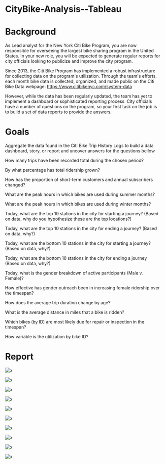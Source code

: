 # CityBike-Analysis--Tableau

# Background

As Lead analyst for the New York Citi Bike Program, you are now responsible for overseeing the largest bike sharing program in the United States. In your new role, you will be expected to generate regular reports for city officials looking to publicize and improve the city program.
 
Since 2013, the Citi Bike Program has implemented a robust infrastructure for collecting data on the program's utilization. Through the team's efforts, each month bike data is collected, organized, and made public on the Citi Bike Data webpage: https://www.citibikenyc.com/system-data

However, while the data has been regularly updated, the team has yet to implement a dashboard or sophisticated reporting process. City officials have a number of questions on the program, so your first task on the job is to build a set of data reports to provide the answers.


# Goals 

Aggregate the data found in the Citi Bike Trip History Logs to build a data dashboard, story, or report and uncover answers for the questions bellow

How many trips have been recorded total during the chosen period?


By what percentage has total ridership grown?


How has the proportion of short-term customers and annual subscribers changed?


What are the peak hours in which bikes are used during summer months?


What are the peak hours in which bikes are used during winter months?


Today, what are the top 10 stations in the city for starting a journey? (Based on data, why do you hypothesize these are the top locations?)


Today, what are the top 10 stations in the city for ending a journey? (Based on data, why?)


Today, what are the bottom 10 stations in the city for starting a journey? (Based on data, why?)


Today, what are the bottom 10 stations in the city for ending a journey (Based on data, why?)


Today, what is the gender breakdown of active participants (Male v. Female)?


How effective has gender outreach been in increasing female ridership over the timespan?


How does the average trip duration change by age?


What is the average distance in miles that a bike is ridden?


Which bikes (by ID) are most likely due for repair or inspection in the timespan?


How variable is the utilization by bike ID?


# Report

![x]("img/AgeVsTripDuration.png")

![x]("AverageAge.png.png")

![x]("BikeUtilization.png")

![x]("DistanceGender.png")

![x]("EndStation.png")

![x]("Gender.png")

![x]("GenderRecord.png")

![x]("Startstation.png")

![x]("TripDuration.png")

![x]("DistanceGender.png").

